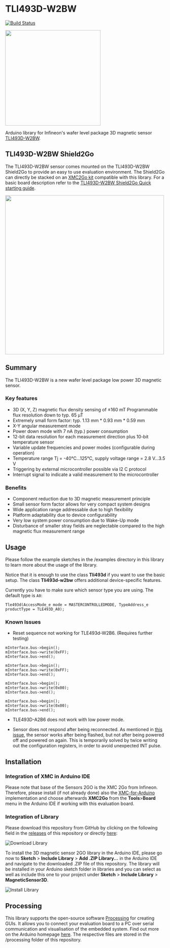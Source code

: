 # TLI493D-W2BW

[![Build Status](https://travis-ci.org/Infineon/TLE493D-3DMagnetic-Sensor.svg?branch=master)](https://travis-ci.org/Infineon/TLE493D-3DMagnetic-Sensor)

<img src="https://github.com/Infineon/Assets/blob/master/Pictures/TLI493D-W2BW_sensor.jpg" height="300">

Arduino library for Infineon's wafer level package 3D magnetic sensor [TLI493D-W2BW](https://www.infineon.com/cms/en/product/sensor/magnetic-sensors/magnetic-position-sensors/3d-magnetics/tli493d-w2bw-a0/).

## TLI493D-W2BW Shield2Go 
The TLI493D-W2BW sensor comes mounted on the TLI493D-W2BW Shield2Go to provide an easy to use evaluation environment. The Shield2Go can directly be stacked on an [XMC2Go kit](https://www.infineon.com/cms/de/product/evaluation-boards/kit_xmc_2go_xmc1100_v1/) compatible with this library. For a basic board description refer to the [TLI493D-W2BW Shield2Go Quick starting guide](https://www.infineon.com/dgdl/Infineon-TLI493D-W2BW_Shield2Go-GettingStarted-v01_00-EN.pdf?fileId=5546d462737c45b9017395f019797123).

<img src=https://github.com/Infineon/Assets/blob/master/Pictures/TLI493D-W2BW_pinout.png height=500>

## Summary
The TLI493D-W2BW is a new wafer level package low power 3D magnetic sensor. 

### Key features
- 3D (X, Y, Z) magnetic flux density sensing of ±160 mT
Programmable flux resolution down to typ. 65 µT
- Extremely small form factor: typ. 1.13 mm * 0.93 mm * 0.59 mm
- X-Y angular measurement mode
- Power down mode with 7 nA (typ.) power consumption
- 12-bit data resolution for each measurement direction plus 10-bit temperature sensor
- Variable update frequencies and power modes (configurable during operation)
- Temperature range Tj = -40°C…125°C, supply voltage range = 2.8 V…3.5 V
- Triggering by external microcontroller possible via I2 C protocol
- Interrupt signal to indicate a valid measurement to the microcontroller

### Benefits
- Component reduction due to 3D magnetic measurement principle
- Small sensor form factor allows for very compact system designs
- Wide application range addressable due to high flexibility
- Platform adaptability due to device configurability
- Very low system power consumption due to Wake-Up mode
- Disturbance of smaller stray fields are neglectable compared to the high magnetic flux measurement range

## Usage
Please follow the example sketches in the /examples directory in this library to learn more about the usage of the library.

Notice that it is enough to use the class **Tli493d** if you want to use the basic setup. The class **Tli493d-w2bw** offers additional device-specific features. 

Currently you have to make sure which sensor type you are using. The default type is `A0`:
```
Tle493d(AccessMode_e mode = MASTERCONTROLLEDMODE, TypeAddress_e productType = TLE493D_A0);
```

### Known Issues
- Reset sequence not working for TLE493d-W2B6. (Requires further testing)
```
mInterface.bus->begin();
mInterface.bus->write(0xFF);
mInterface.bus->end();

mInterface.bus->begin();
mInterface.bus->write(0xFF);
mInterface.bus->end();

mInterface.bus->begin();
mInterface.bus->write(0x00);
mInterface.bus->end();

mInterface.bus->begin();
mInterface.bus->write(0x00);
mInterface.bus->end();
```

- TLE493D-A2B6 does not work with low power mode.

- Sensor does not respond after being reconnected.
  As mentioned in [this issue](https://github.com/Infineon/TLE493D-3DMagnetic-Sensor/issues/6), the sensor works after being flashed, but not after being powered off and powered on again.
  This is temporarily solved by twice writing out the configuration registers, in order to avoid unexpected INT pulse.


## Installation
### Integration of XMC in Arduino IDE
Please note that base of the Sensors 2GO is the XMC 2Go from Infineon. Therefore, please install (if not already done) also the [XMC-for-Arduino](https://github.com/Infineon/XMC-for-Arduino) implementation and choose afterwards **XMC2Go** from the **Tools**>**Board** menu in the Arduino IDE if working with this evaluation board.

### Integration of Library
Please download this repository from GitHub by clicking on the following field in the [releases](https://github.com/Infineon/TLE493D-W2B6-3DMagnetic-Sensor/releases) of this repository or directly [here](https://github.com/Infineon/TLE493D-W2B6-3DMagnetic-Sensor/releases/download/V1.0.1/TLE493D-W2B6-3DMagnetic-Sensor.zip):

![Download Library](https://raw.githubusercontent.com/infineon/assets/master/Pictures/DL_TLE493D_W2B6_Rel.PNG)

To install the 3D magnetic sensor 2GO library in the Arduino IDE, please go now to **Sketch** > **Include Library** > **Add .ZIP Library...** in the Arduino IDE and navigate to the downloaded .ZIP file of this repository. The library will be installed in your Arduino sketch folder in libraries and you can select as well as include this one to your project under **Sketch** > **Include Library** > **MagneticSensor3D**.

![Install Library](https://raw.githubusercontent.com/infineon/assets/master/Pictures/Library_Install_ZIP.png)

## Processing
This library supports the open-source software [Processing](https://processing.org/) for creating GUIs. It allows you to connect your evaluation board to a PC over serial communication and visualisation of the embedded system. Find out more on the Arduino homepage [here](http://playground.arduino.cc/Interfacing/Processing). The respective files are stored in the /processing folder of this repository.
